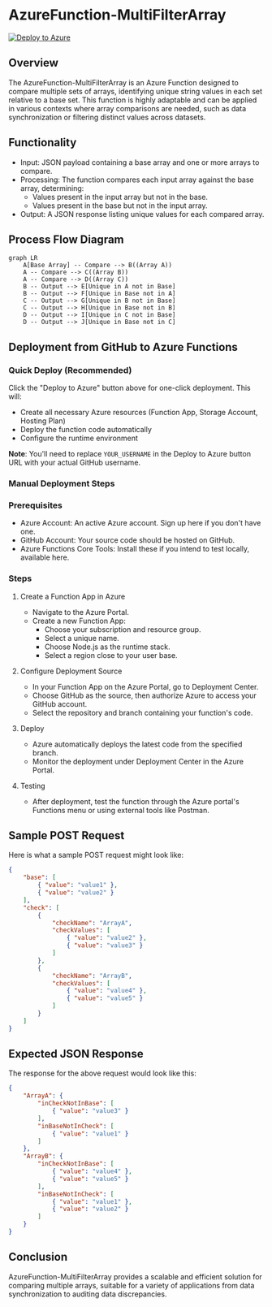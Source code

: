 # AzureFunction-MultiFilterArray

[![Deploy to Azure](https://aka.ms/deploytoazurebutton)](https://portal.azure.com/#create/Microsoft.Template/uri/https%3A%2F%2Fraw.githubusercontent.com%2FYOUR_USERNAME%2FAzureFunction-MultiFilterArray%2Fmain%2Fazuredeploy.json)

## Overview

The AzureFunction-MultiFilterArray is an Azure Function designed to compare multiple sets of arrays, identifying unique string values in each set relative to a base set. This function is highly adaptable and can be applied in various contexts where array comparisons are needed, such as data synchronization or filtering distinct values across datasets.

## Functionality

- Input: JSON payload containing a base array and one or more arrays to compare.
- Processing: The function compares each input array against the base array, determining:
  - Values present in the input array but not in the base.
  - Values present in the base but not in the input array.
- Output: A JSON response listing unique values for each compared array.

## Process Flow Diagram

```mermaid
graph LR
    A[Base Array] -- Compare --> B((Array A))
    A -- Compare --> C((Array B))
    A -- Compare --> D((Array C))
    B -- Output --> E[Unique in A not in Base]
    B -- Output --> F[Unique in Base not in A]
    C -- Output --> G[Unique in B not in Base]
    C -- Output --> H[Unique in Base not in B]
    D -- Output --> I[Unique in C not in Base]
    D -- Output --> J[Unique in Base not in C]
```

## Deployment from GitHub to Azure Functions

### Quick Deploy (Recommended)

Click the "Deploy to Azure" button above for one-click deployment. This will:
- Create all necessary Azure resources (Function App, Storage Account, Hosting Plan)
- Deploy the function code automatically
- Configure the runtime environment

**Note**: You'll need to replace `YOUR_USERNAME` in the Deploy to Azure button URL with your actual GitHub username.

### Manual Deployment Steps

### Prerequisites

- Azure Account: An active Azure account. Sign up here if you don't have one.
- GitHub Account: Your source code should be hosted on GitHub.
- Azure Functions Core Tools: Install these if you intend to test locally, available here.

### Steps

1. Create a Function App in Azure
   - Navigate to the Azure Portal.
   - Create a new Function App:
     - Choose your subscription and resource group.
     - Select a unique name.
     - Choose Node.js as the runtime stack.
     - Select a region close to your user base.

3. Configure Deployment Source
   - In your Function App on the Azure Portal, go to Deployment Center.
   - Choose GitHub as the source, then authorize Azure to access your GitHub account.
   - Select the repository and branch containing your function's code.

4. Deploy
   - Azure automatically deploys the latest code from the specified branch.
   - Monitor the deployment under Deployment Center in the Azure Portal.

5. Testing
   - After deployment, test the function through the Azure portal's Functions menu or using external tools like Postman.

## Sample POST Request

Here is what a sample POST request might look like:

```json
{
    "base": [
        { "value": "value1" },
        { "value": "value2" }
    ],
    "check": [
        {
            "checkName": "ArrayA",
            "checkValues": [
                { "value": "value2" },
                { "value": "value3" }
            ]
        },
        {
            "checkName": "ArrayB",
            "checkValues": [
                { "value": "value4" },
                { "value": "value5" }
            ]
        }
    ]
}
```

## Expected JSON Response

The response for the above request would look like this:

```json
{
    "ArrayA": {
        "inCheckNotInBase": [
            { "value": "value3" }
        ],
        "inBaseNotInCheck": [
            { "value": "value1" }
        ]
    },
    "ArrayB": {
        "inCheckNotInBase": [
            { "value": "value4" },
            { "value": "value5" }
        ],
        "inBaseNotInCheck": [
            { "value": "value1" },
            { "value": "value2" }
        ]
    }
}
```

## Conclusion

AzureFunction-MultiFilterArray provides a scalable and efficient solution for comparing multiple arrays, suitable for a variety of applications from data synchronization to auditing data discrepancies.
